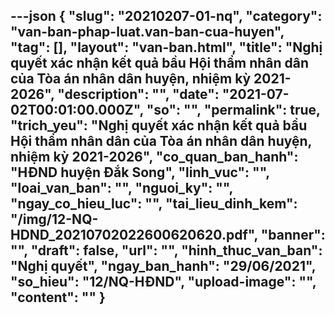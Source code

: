 ---json
{
    "slug": "20210207-01-nq",
    "category": "van-ban-phap-luat.van-ban-cua-huyen",
    "tag": [],
    "layout": "van-ban.html",
    "title": "Nghị quyết xác nhận kết quả bầu Hội thẩm nhân dân của Tòa án nhân dân huyện, nhiệm kỳ 2021-2026",
    "description": "",
    "date": "2021-07-02T00:01:00.000Z",
    "so": "",
    "permalink": true,
    "trich_yeu": "Nghị quyết xác nhận kết quả bầu Hội thẩm nhân dân của Tòa án nhân dân huyện, nhiệm kỳ 2021-2026",
    "co_quan_ban_hanh": "HĐND huyện Đắk Song",
    "linh_vuc": "",
    "loai_van_ban": "",
    "nguoi_ky": "",
    "ngay_co_hieu_luc": "",
    "tai_lieu_dinh_kem": "/img/12-NQ-HDND_20210702022600620620.pdf",
    "banner": "",
    "draft": false,
    "url": "",
    "hinh_thuc_van_ban": "Nghị quyết",
    "ngay_ban_hanh": "29/06/2021",
    "so_hieu": "12/NQ-HĐND",
    "upload-image": "",
    "__content__": ""
}
---
